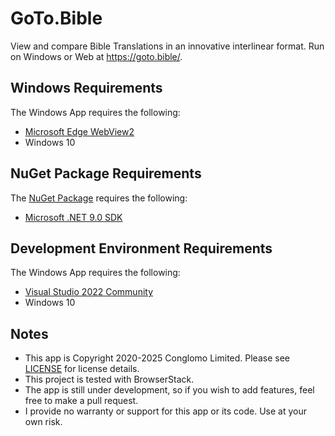 # GoTo.Bible
View and compare Bible Translations in an innovative interlinear format. Run on Windows or Web at https://goto.bible/.

## Windows Requirements

The Windows App requires the following:
 * [Microsoft Edge WebView2](https://developer.microsoft.com/en-us/microsoft-edge/webview2/)
 * Windows 10

## NuGet Package Requirements

The [NuGet Package](https://www.nuget.org/packages/GoToBible.Model/) requires the following:
 * [Microsoft .NET 9.0 SDK](https://dotnet.microsoft.com/download/dotnet/9.0)


## Development Environment Requirements

The Windows App requires the following:
 * [Visual Studio 2022 Community](https://visualstudio.microsoft.com/downloads/)
 * Windows 10

## Notes
 * This app is Copyright 2020-2025 Conglomo Limited. Please see [LICENSE](LICENSE) for license details.
 * This project is tested with BrowserStack.
 * The app is still under development, so if you wish to add features, feel free to make a pull request.
 * I provide no warranty or support for this app or its code. Use at your own risk.
